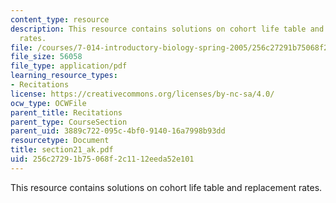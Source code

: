 ```yaml
---
content_type: resource
description: This resource contains solutions on cohort life table and replacement
  rates.
file: /courses/7-014-introductory-biology-spring-2005/256c27291b75068f2c1112eeda52e101_section21_ak.pdf
file_size: 56058
file_type: application/pdf
learning_resource_types:
- Recitations
license: https://creativecommons.org/licenses/by-nc-sa/4.0/
ocw_type: OCWFile
parent_title: Recitations
parent_type: CourseSection
parent_uid: 3889c722-095c-4bf0-9140-16a7998b93dd
resourcetype: Document
title: section21_ak.pdf
uid: 256c2729-1b75-068f-2c11-12eeda52e101
---
```

This resource contains solutions on cohort life table and replacement rates.